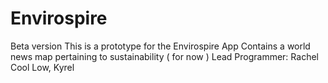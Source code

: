 # Envirospire
Beta version
This is a prototype for the Envirospire App
Contains a world news map pertaining to sustainability ( for now )
Lead Programmer: Rachel Cool Low, Kyrel 
